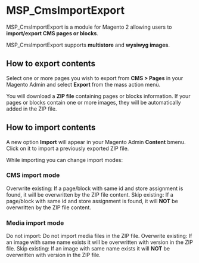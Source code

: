 # MSP_CmsImportExport

MSP_CmsImportExport is a module for Magento 2 allowing users to **import/export CMS pages or blocks**.

MSP_CmsImportExport supports **multistore** and **wysiwyg images**.

## How to export contents

Select one or more pages you wish to export from **CMS > Pages** in your Magento Admin and select **Export** from the mass action menù.

You will download a **ZIP file** containing pages or blocks information. If your pages or blocks contain one or more images,
they will be automatically added in the ZIP file.

## How to import contents

A new option **Import** will appear in your Magento Admin **Content** bmenu. Click on it to import a previously exported ZIP file.

While importing you can change import modes:

### CMS import mode

Overwrite existing: If a page/block with same id and store assignment is found, it will be overwritten by the ZIP file content.
Skip existing: If a page/block with same id and store assignment is found, it will **NOT** be overwritten by the ZIP file content.

### Media import mode

Do not import: Do not import media files in the ZIP file.
Overwrite existing: If an image with same name exists it will be overwritten with version in the ZIP file.
Skip existing: If an image with same name exists it will **NOT** be overwritten with version in the ZIP file.


